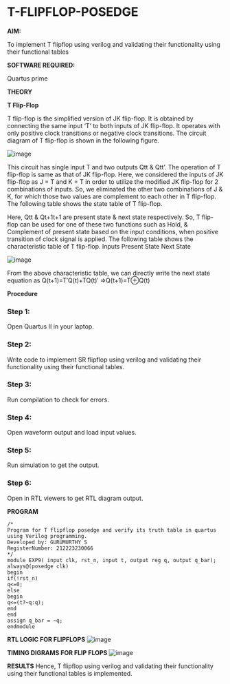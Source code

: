 # T-FLIPFLOP-POSEDGE

**AIM:**

To implement  T flipflop using verilog and validating their functionality using their functional tables

**SOFTWARE REQUIRED:**

Quartus prime

**THEORY**

**T Flip-Flop**

T flip-flop is the simplified version of JK flip-flop. It is obtained by connecting the same input ‘T’ to both inputs of JK flip-flop. It operates with only positive clock transitions or negative clock transitions. The circuit diagram of T flip-flop is shown in the following figure.

![image](https://github.com/naavaneetha/T-FLIPFLOP-POSEDGE/assets/154305477/458a68fe-2d08-4a9d-ac4f-7ae0480ce0bd)

 
This circuit has single input T and two outputs Qtt & Qtt’. The operation of T flip-flop is same as that of JK flip-flop. Here, we considered the inputs of JK flip-flop as J = T and K = T in order to utilize the modified JK flip-flop for 2 combinations of inputs. So, we eliminated the other two combinations of J & K, for which those two values are complement to each other in T flip-flop. The following table shows the state table of T flip-flop.

Here, Qtt & Qt+1t+1 are present state & next state respectively. So, T flip-flop can be used for one of these two functions such as Hold, & Complement of present state based on the input conditions, when positive transition of clock signal is applied. The following table shows the characteristic table of T flip-flop. Inputs Present State Next State

![image](https://github.com/naavaneetha/T-FLIPFLOP-POSEDGE/assets/154305477/cdd7fb32-539f-4b66-bb8d-f305a153c886)

 
From the above characteristic table, we can directly write the next state equation as Q(t+1)=T′Q(t)+TQ(t)′ ⇒Q(t+1)=T⊕Q(t)

**Procedure**

### Step 1: 
Open Quartus II in your laptop.
### Step 2: 
Write code to implement SR flipflop using verilog and validating their functionality using their functional tables.
### Step 3: 
Run compilation to check for errors.
### Step 4: 
Open waveform output and load input values.
### Step 5: 
Run simulation to get the output.
### Step 6: 
Open in RTL viewers to get RTL diagram output.

**PROGRAM**
```
/* 
Program for T flipflop posedge and verify its truth table in quartus using Verilog programming.
Developed by: GURUMURTHY S
RegisterNumber: 212223230066
*/
module EXP9( input clk, rst_n, input t, output reg q, output q_bar);
always@(posedge clk)
begin 
if(!rst_n)
q<=0;
else
begin
q<=(t?~q:q);
end
end
assign q_bar = ~q;
endmodule
```

**RTL LOGIC FOR FLIPFLOPS**
![image](https://github.com/krithickvivek/T-FLIPFLOP-POSEDGE/assets/139331296/3014c12d-dec5-4034-96e6-f8fdd7497075)

**TIMING DIGRAMS FOR FLIP FLOPS**
![image](https://github.com/krithickvivek/T-FLIPFLOP-POSEDGE/assets/139331296/2d9e442e-bf71-43db-98ea-82a6635b1866)

**RESULTS**
Hence, T flipflop using verilog and validating their functionality using their functional tables is implemented.
